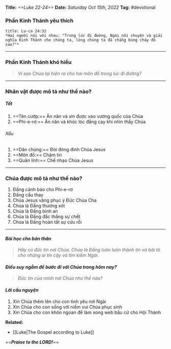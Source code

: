 **Title:** *==Luke 22-24==*
**Date:** *Saturday Oct 15th, 2022*
**Tag:** #devotional

### **Phần Kinh Thánh yêu thích**

```ad-bible
title: Lu-ca 24:32
*Hai người nói với nhau: "Trong lúc đi đường, Ngài nói chuyện và giải nghĩa Kinh Thánh cho chúng ta, lòng chúng ta đã chẳng bùng cháy đó sao?"*

```
----------
### **Phần Kinh Thánh khó hiểu**

> *Vì sao Chúa lại hiện ra cho hai môn đồ trong lúc đi đường?*
----------
### **Nhân vật được mô tả như thế nào?**

##### Tốt
1. ==Tên cướp:== Ăn năn và xin được vào vương quốc của Chúa
2. ==Phi-e-rơ:== Ăn năn và khóc lóc đắng cay khi nhìn thấy Chúa
###### Xấu
1. ==Dân chúng:== Đòi đóng đinh Chúa Jesus
2. ==Môn đồ:== Chậm tin
3. ==Quân lính:== Chế nhạo Chúa Jesus
----------
### **Chúa được mô tả như thế nào?**
1. Đấng cảnh báo cho Phi-e-rơ
2. Đấng cầu thay
3. Chúa Jesus vâng phục ý Đức Chúa Cha
4. Chúa là Đấng thương xót
5. Chúa là Đấng bình an
6. Chúa là Đấng đắc thắng sự chết
7. Chúa là Đấng hoàn tất sự cứu rỗi
----------
#### *Bài học cho bản thân*
> *Hãy có đức tin nơi Chúa. Chúa là Đấng luôn luôn thành tín và bài tỏ cho những ai tin cậy và tìm kiếm Ngài.*
#### *Điều suy ngẫm để bước đi với Chúa trong hôm nay?*
>*Đức tin của mình nơi Chúa như thế nào?*
#### *Lời cầu nguyện*
1. Xin Chúa thêm lên cho con tình yêu nơi Ngài
2. Xin Chúa cho con sống với niềm vui Chúa phục sinh
3. Xin Chúa cho con khôn ngoan để làm xong web bầu cử cho Hội Thánh


**Related:**
- [[Luke|The Gospel according to Luke]]

==***Praise to the LORD!***==